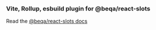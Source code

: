 ### Vite, Rollup, esbuild plugin for @beqa/react-slots

Read the [@beqa/react-slots docs](https://https://github.com/Flammae/react-slots)
